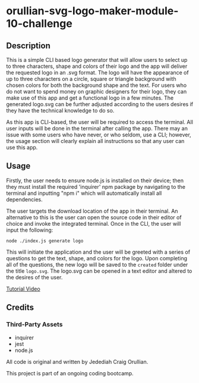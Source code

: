 # orullian-svg-logo-maker-module-10-challenge

## Description
This is a simple CLI based logo generator that will allow users to select up to three characters, shape and colors of their logo and the app will deliver the requested logo in an .svg format.  The logo will have the appearance of up to three characters on a circle, square or triangle background with chosen colors for both the background shape and the text.  For users who do not want to spend money on graphic designers for their logo, they can make use of this app and get a functional logo in a few minutes.  The generated logo.svg can be further adjusted according to the users desires if they have the technical knowledge to do so.

As this app is CLI-based, the user will be required to access the terminal.  All user inputs will be done in the terminal after calling the app.  There may an issue with some users who have never, or who seldom, use a CLI; however, the usage section will clearly explain all instructions so that any user can use this app.

## Usage
Firstly, the user needs to ensure node.js is installed on their device; then they must install the required 'inquirer' npm package by navigating to the terminal and inputting "npm i" which will automatically install all dependencies.

The user targets the download location of the app in their terminal. An alternative to this is the user can open the source code in their editor of choice and invoke the integrated terminal. Once in the CLI, the user will input the following: 

`node ./index.js generate logo`

This will initiate the application and the user will be greeted with a series of questions to get the text, shape, and colors for the logo.  Upon completing all of the questions, the new logo will be saved to the `created` folder under the title `logo.svg`.  The logo.svg can be opened in a text editor and altered to the desires of the user.

[Tutorial Video]()

## Credits
### Third-Party Assets
- inquirer
- jest
- node.js

All code is original and written by Jedediah Craig Orullian.

This project is part of an ongoing coding bootcamp.